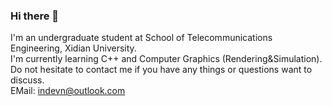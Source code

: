 ### Hi there 👋  
I'm an undergraduate student at School of Telecommunications Engineering, Xidian University.  
I'm currently learning C++ and Computer Graphics (Rendering&Simulation).  
Do not hesitate to contact me if you have any things or questions want to discuss.  
EMail: [indevn@outlook.com](mailto:indevn@outlook.com) 
<!-- 
[![indevn's GitHub stats](https://github-readme-stats.vercel.app/api?username=indevn&theme=graywhite&show_icons=true)](https://github.com/anuraghazra/github-readme-stats) 
 -->
